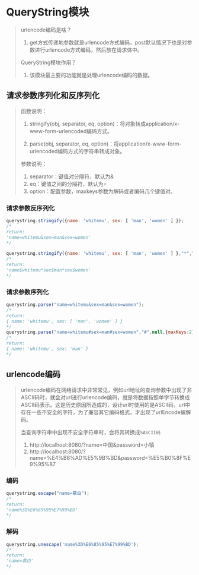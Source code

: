 # QueryString模块

> urlencode编码是啥？
>
> 1. get方式传递地参数就是urlencode方式编码，post默认情况下也是对参数进行urlencode方式编码，然后放在请求体中。
>
> QueryString模块作用？
>
> 1. 该模块最主要的功能就是处理urlencode编码的数据。

## 请求参数序列化和反序列化

> 函数说明：
>
> 1. stringify(obj, separator, eq, option)：将对象转成application/x-www-form-urlencoded编码方式。
>
> 2. parse(obj, separator, eq, option)：将application/x-www-form-urlencoded编码方式的字符串转成对象。
>
>  参数说明：
>
> 1. separator：键值对分隔符，默认为&
> 2. eq：键值之间的分隔符，默认为=
> 3. option：配置参数，maxkeys参数为解码或者编码几个键值对。
>
> 

### 请求参数反序列化

```javascript
querystring.stringify({name: 'whitemu', sex: [ 'man', 'women' ] });
/*
return:
'name=whitemu&sex=man&sex=women'
*/

querystring.stringify({name: 'whitemu', sex: [ 'man', 'women' ] },"*","$");
/*
return:
'name$whitemu*sex$man*sex$women'
*/
```



### 请求参数序列化

```javascript
querystring.parse("name=whitemu&sex=man&sex=women");
/*
return:
{ name: 'whitemu', sex: [ 'man', 'women' ] }
*/
querystring.parse("name=whitemu#sex=man#sex=women","#",null,{maxKeys:2});
/*
return:
{ name: 'whitemu', sex: 'man' }
*/
```



## urlencode编码

> ​		urlencode编码在网络请求中非常常见，例如url地址的查询参数中出现了非ASCII码时，就会对url进行urlencode编码，就是将数据按照单字节转换成ASCII码表示。这是历史原因所造成的，设计url时使用的是ASCII码，url中存在一些不安全的字符，为了兼容其它编码格式，才出现了urlEncode编解码。
>
>  
>
> 当查询字符串中出现不安全字符串时，会将其转换成`%ASCII码`
>
> 1. http://localhost:8080/?name=中国&password=小镇  
> 2. http://localhost:8080/?name=%E4%B8%AD%E5%9B%BD&password=%E5%B0%8F%E9%95%87



### 编码

```javascript
querystring.escape("name=慕白");
/*
return:
'name%3D%E6%85%95%E7%99%BD'
*/
```



### 解码

```javascript
querystring.unescape('name%3D%E6%85%95%E7%99%BD');
/*
return:
'name=慕白'
*/
```

